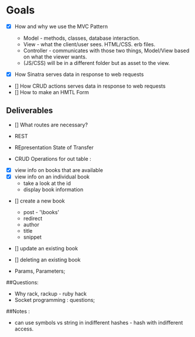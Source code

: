 # Goals

- [x] How and why we use the MVC Pattern
  - Model - methods, classes, database interaction.
  - View - what the client/user sees. HTML/CSS. erb files.
  - Controller - communicates with those two things, Model/View based on what the viewer wants.
  - (JS/CSS) will be in a different folder but as asset to the view.

- [x] How Sinatra serves data in response to web requests

- [] How CRUD actions serves data in response to web requests
- [] How to make an HMTL Form

## Deliverables
- [] What routes are necessary?


- REST
- REpresentation State of Transfer

- CRUD Operations for out table :
- [x] view info on books that are available
- [x] view info on an individual book
  - take a look at the id
  - display book information
- [] create a new book
  - post - '\\books'
  - redirect
  - author
  - title
  - snippet
- [] update an existing book
- [] deleting an existing book

- Params, Parameters;

##Questions:
- Why rack, rackup - ruby hack
- Socket programming : questions;

##Notes :
- can use symbols vs string in indifferent hashes - hash with indifferent access.
